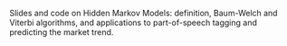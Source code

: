 Slides and code on Hidden Markov Models: definition, Baum-Welch and Viterbi algorithms, and applications to part-of-speech tagging and predicting the market trend.
